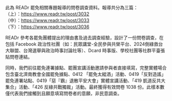 此為 READr 罷免相關專題報導的問卷調查資料。報導共分為三篇： <br>
（上）：https://www.readr.tw/post/3032 <br>
（中）：https://www.readr.tw/post/3033 <br>
（下）：https://www.readr.tw/post/3036 <br>

READr 參考各罷免團體提出的理由書及過去調查經驗，設計了一份問卷調查，在包括 Facebook 政治性社團（如：民眾講堂-全民參與共榮平台、2024倒綠救台大聯盟、台灣選舉與政治時事討論社等）、Dcard 時事版、學校社團等社群平臺張貼問卷連結。

同時，我們前往罷免連署據點、罷團宣講活動邀請參與者直接填寫，完整實體場合包含臺北濟南教會全國罷免據點、0412 「罷免太縱酒」活動、0419「反對造謠」罷免連署站點、0419「惡『霸』退散平安大會」實體宣講活動、「419 凱道反共大集合」活動、「426 反綠共戰獨裁」活動。最終獲得有效問卷 1038 份。此樣本數僅代表我們接觸到且願意填寫問卷者的意願，非民意調查。
